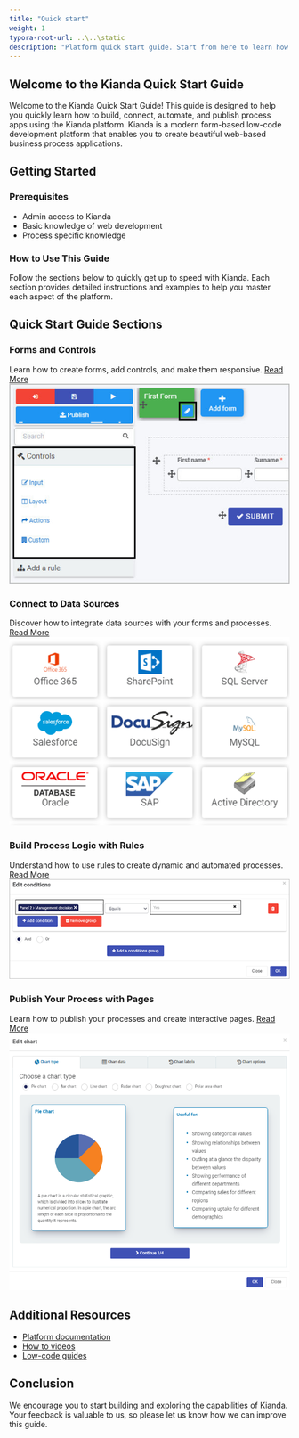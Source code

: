 ```yaml
---
title: "Quick start"
weight: 1
typora-root-url: ..\..\static
description: "Platform quick start guide. Start from here to learn how to use the platform quickly"
---
```

## Welcome to the Kianda Quick Start Guide
Welcome to the Kianda Quick Start Guide! This guide is designed to help you quickly learn how to build, connect, automate, and publish process apps using the Kianda platform. Kianda is a modern form-based low-code development platform that enables you to create beautiful web-based business process applications.

## Getting Started
### Prerequisites
- Admin access to Kianda
- Basic knowledge of web development
- Process specific  knowledge

### How to Use This Guide
Follow the sections below to quickly get up to speed with Kianda. Each section provides detailed instructions and examples to help you master each aspect of the platform.

## Quick Start Guide Sections
### Forms and Controls
Learn how to create forms, add controls, and make them responsive.
[Read More](form-controls-layout/)
![Forms and Controls](/images/access-controlsmenu-select-form.jpg)

### Connect to Data Sources
Discover how to integrate data sources with your forms and processes.
[Read More](connect-your-data/)
![Data Sources](/images/register-datasource.png)

### Build Process Logic with Rules
Understand how to use rules to create dynamic and automated processes.
[Read More](plan-your-process/)
![Process Logic](/images/addcondition1.gif)

### Publish Your Process with Pages
Learn how to publish your processes and create interactive pages.
[Read More](publish-your-process/)
![Publish Pages](/images/chart-widget-configuration.png)

## Additional Resources
- [Platform documentation](/platform/)
- [How to videos](/how-to/)
- [Low-code guides](/low-code/)

## Conclusion
We encourage you to start building and exploring the capabilities of Kianda. Your feedback is valuable to us, so please let us know how we can improve this guide.
